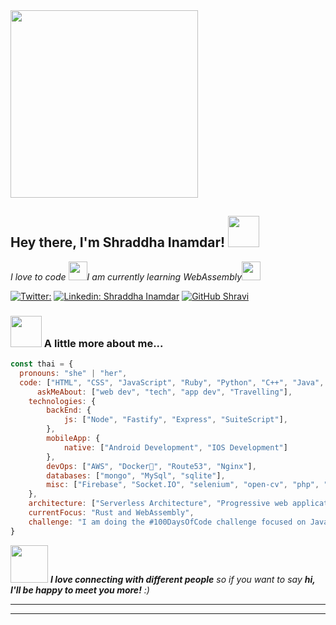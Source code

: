 <img align='center' src="https://c.tenor.com/AlUkiGkR2j8AAAAM/new-game-ahagon-umiko-programming.gif" width="300" height="300">
<h2> Hey there, I'm Shraddha Inamdar! <img src="https://media.giphy.com/media/mGcNjsfWAjY5AEZNw6/giphy.gif" width="50"></h2>

<p><em>I love to code <img src="https://media.giphy.com/media/WUlplcMpOCEmTGBtBW/giphy.gif" width="30">I am currently learning WebAssembly<img src="https://media.giphy.com/media/fYSnHlufseco8Fh93Z/giphy.gif" width="30">
</em></p>



[![Twitter:](https://img.shields.io/twitter/follow/Shravi)](https://twitter.com/ShraddhaInamda3)
[![Linkedin: Shraddha Inamdar](https://img.shields.io/badge/-Shravi-blue?style=flat-square&logo=Linkedin&logoColor=white&link=https://www.linkedin.com/in/thaianebraga/)](https://www.linkedin.com/in/shraddha-inamdar-4b6498166/)
[![GitHub Shravi](https://img.shields.io/github/followers/Shravi?label=follow&style=social)](https://github.com/shravi24)


### <img src="https://media.giphy.com/media/VgCDAzcKvsR6OM0uWg/giphy.gif" width="50"> A little more about me...  

```javascript
const thai = {
  pronouns: "she" | "her",
  code: ["HTML", "CSS", "JavaScript", "Ruby", "Python", "C++", "Java", "Rust" ],
      askMeAbout: ["web dev", "tech", "app dev", "Travelling"],
    technologies: {
        backEnd: {
            js: ["Node", "Fastify", "Express", "SuiteScript"],
        },
        mobileApp: {
            native: ["Android Development", "IOS Development"]
        },
        devOps: ["AWS", "Docker🐳", "Route53", "Nginx"],
        databases: ["mongo", "MySql", "sqlite"],
        misc: ["Firebase", "Socket.IO", "selenium", "open-cv", "php", "SuiteApp"]
    },
    architecture: ["Serverless Architecture", "Progressive web applications", "Single page applications"],
    currentFocus: "Rust and WebAssembly",
    challenge: "I am doing the #100DaysOfCode challenge focused on Java"
}
```

<img src="https://media.giphy.com/media/LnQjpWaON8nhr21vNW/giphy.gif" width="60"> <em><b>I love connecting with different people</b> so if you want to say <b>hi, I'll be happy to meet you more!</b> :)</em>

---


---


<!---
shravi24/shravi24 is a ✨ special ✨ repository because its `README.md` (this file) appears on your GitHub profile.
You can click the Preview link to take a look at your changes.
--->
